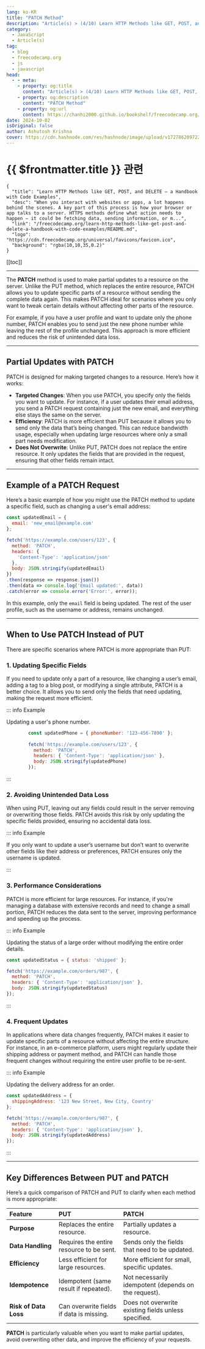 ```yaml
---
lang: ko-KR
title: "PATCH Method"
description: "Article(s) > (4/10) Learn HTTP Methods like GET, POST, and DELETE – a Handbook with Code Examples"
category:
  - JavaScript
  - Article(s)
tag:
  - blog
  - freecodecamp.org
  - js
  - javascript
head:
  - - meta:
    - property: og:title
      content: "Article(s) > (4/10) Learn HTTP Methods like GET, POST, and DELETE – a Handbook with Code Examples"
    - property: og:description
      content: "PATCH Method"
    - property: og:url
      content: https://chanhi2000.github.io/bookshelf/freecodecamp.org/learn-http-methods-like-get-post-and-delete-a-handbook-with-code-examples/patch-method.html
date: 2024-10-02
isOriginal: false
author: Ashutosh Krishna
cover: https://cdn.hashnode.com/res/hashnode/image/upload/v1727862097228/24433377-ebb8-49b5-b0ee-5736f629399d.png
---
```


# {{ $frontmatter.title }} 관련

```component VPCard
{
  "title": "Learn HTTP Methods like GET, POST, and DELETE – a Handbook with Code Examples",
  "desc": "When you interact with websites or apps, a lot happens behind the scenes. A key part of this process is how your browser or app talks to a server. HTTPS methods define what action needs to happen – it could be fetching data, sending information, or m...",
  "link": "/freecodecamp.org/learn-http-methods-like-get-post-and-delete-a-handbook-with-code-examples/README.md",
  "logo": "https://cdn.freecodecamp.org/universal/favicons/favicon.ico",
  "background": "rgba(10,10,35,0.2)"
}
```

[[toc]]

---

<SiteInfo
  name="Learn HTTP Methods like GET, POST, and DELETE – a Handbook with Code Examples"
  desc="When you interact with websites or apps, a lot happens behind the scenes. A key part of this process is how your browser or app talks to a server. HTTPS methods define what action needs to happen – it could be fetching data, sending information, or m..."
  url="https://freecodecamp.org/news/learn-http-methods-like-get-post-and-delete-a-handbook-with-code-examples/#heading-patch-method"
  logo="https://cdn.freecodecamp.org/universal/favicons/favicon.ico"
  preview="https://cdn.hashnode.com/res/hashnode/image/upload/v1727862097228/24433377-ebb8-49b5-b0ee-5736f629399d.png"/>

The **PATCH** method is used to make partial updates to a resource on the server. Unlike the PUT method, which replaces the entire resource, PATCH allows you to update specific parts of a resource without sending the complete data again. This makes PATCH ideal for scenarios where you only want to tweak certain details without affecting other parts of the resource.

For example, if you have a user profile and want to update only the phone number, PATCH enables you to send just the new phone number while leaving the rest of the profile unchanged. This approach is more efficient and reduces the risk of unintended data loss.

---

## Partial Updates with PATCH

PATCH is designed for making targeted changes to a resource. Here’s how it works:

- **Targeted Changes**: When you use PATCH, you specify only the fields you want to update. For instance, if a user updates their email address, you send a PATCH request containing just the new email, and everything else stays the same on the server.
- **Efficiency**: PATCH is more efficient than PUT because it allows you to send only the data that’s being changed. This can reduce bandwidth usage, especially when updating large resources where only a small part needs modification.
- **Does Not Overwrite**: Unlike PUT, PATCH does not replace the entire resource. It only updates the fields that are provided in the request, ensuring that other fields remain intact.

---

## Example of a PATCH Request

Here’s a basic example of how you might use the PATCH method to update a specific field, such as changing a user's email address:

```js
const updatedEmail = {
  email: 'new_email@example.com'
};

fetch('https://example.com/users/123', {
  method: 'PATCH',
  headers: {
    'Content-Type': 'application/json'
  },
  body: JSON.stringify(updatedEmail)
})
.then(response => response.json())
.then(data => console.log('Email updated:', data))
.catch(error => console.error('Error:', error));
```

In this example, only the `email` field is being updated. The rest of the user profile, such as the username or address, remains unchanged.

---

## When to Use PATCH Instead of PUT

There are specific scenarios where PATCH is more appropriate than PUT:

### 1. Updating Specific Fields

If you need to update only a part of a resource, like changing a user’s email, adding a tag to a blog post, or modifying a single attribute, PATCH is a better choice. It allows you to send only the fields that need updating, making the request more efficient.

::: info Example

Updating a user's phone number.

```js
        const updatedPhone = { phoneNumber: '123-456-7890' };
    
        fetch('https://example.com/users/123', {
          method: 'PATCH',
          headers: { 'Content-Type': 'application/json' },
          body: JSON.stringify(updatedPhone)
        });
```

:::

### 2. Avoiding Unintended Data Loss

When using PUT, leaving out any fields could result in the server removing or overwriting those fields. PATCH avoids this risk by only updating the specific fields provided, ensuring no accidental data loss.

::: info Example

If you only want to update a user’s username but don’t want to overwrite other fields like their address or preferences, PATCH ensures only the username is updated.

:::

### 3. Performance Considerations

PATCH is more efficient for large resources. For instance, if you're managing a database with extensive records and need to change a small portion, PATCH reduces the data sent to the server, improving performance and speeding up the process.

::: info Example

Updating the status of a large order without modifying the entire order details.

```js
const updatedStatus = { status: 'shipped' };

fetch('https://example.com/orders/987', {
  method: 'PATCH',
  headers: { 'Content-Type': 'application/json' },
  body: JSON.stringify(updatedStatus)
});
```

:::

### 4. Frequent Updates

In applications where data changes frequently, PATCH makes it easier to update specific parts of a resource without affecting the entire structure. For instance, in an e-commerce platform, users might regularly update their shipping address or payment method, and PATCH can handle those frequent changes without requiring the entire user profile to be re-sent.

::: info Example

Updating the delivery address for an order.

```js
const updatedAddress = {
  shippingAddress: '123 New Street, New City, Country'
};

fetch('https://example.com/orders/987', {
  method: 'PATCH',
  headers: { 'Content-Type': 'application/json' },
  body: JSON.stringify(updatedAddress)
});
```

:::

---

## Key Differences Between PUT and PATCH

Here’s a quick comparison of PATCH and PUT to clarify when each method is more appropriate:

| Feature | PUT | PATCH |
| :--- | :--- | :--- |
| **Purpose** | Replaces the entire resource. | Partially updates a resource. | 
| **Data Handling** | Requires the entire resource to be sent. | Sends only the fields that need to be updated. |
| **Efficiency** | Less efficient for large resources. | More efficient for small, specific updates. |
| **Idempotence** | Idempotent (same result if repeated). | Not necessarily idempotent (depends on the request). |
| **Risk of Data Loss** | Can overwrite fields if data is missing. | Does not overwrite existing fields unless specified. |

**PATCH** is particularly valuable when you want to make partial updates, avoid overwriting other data, and improve the efficiency of your requests.